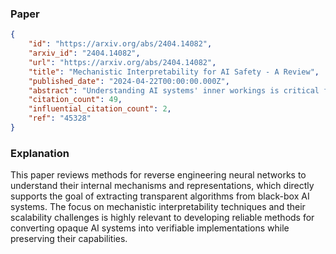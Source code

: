 ### Paper

```json
{
	"id": "https://arxiv.org/abs/2404.14082",
	"arxiv_id": "2404.14082",
	"url": "https://arxiv.org/abs/2404.14082",
	"title": "Mechanistic Interpretability for AI Safety - A Review",
	"published_date": "2024-04-22T00:00:00.000Z",
	"abstract": "Understanding AI systems' inner workings is critical for ensuring value alignment and safety. This review explores mechanistic interpretability: reverse engineering the computational mechanisms and representations learned by neural networks into human-understandable algorithms and concepts to provide a granular, causal understanding. We establish foundational concepts such as features encoding knowledge within neural activations and hypotheses about their representation and computation. We survey methodologies for causally dissecting model behaviors and assess the relevance of mechanistic interpretability to AI safety. We examine benefits in understanding, control, alignment, and risks such as capability gains and dual-use concerns. We investigate challenges surrounding scalability, automation, and comprehensive interpretation. We advocate for clarifying concepts, setting standards, and scaling techniques to handle complex models and behaviors and expand to domains such as vision and reinforcement learning. Mechanistic interpretability could help prevent catastrophic outcomes as AI systems become more powerful and inscrutable.",
	"citation_count": 49,
	"influential_citation_count": 2,
	"ref": "45328"
}
```

### Explanation

This paper reviews methods for reverse engineering neural networks to understand their internal mechanisms and representations, which directly supports the goal of extracting transparent algorithms from black-box AI systems. The focus on mechanistic interpretability techniques and their scalability challenges is highly relevant to developing reliable methods for converting opaque AI systems into verifiable implementations while preserving their capabilities.
